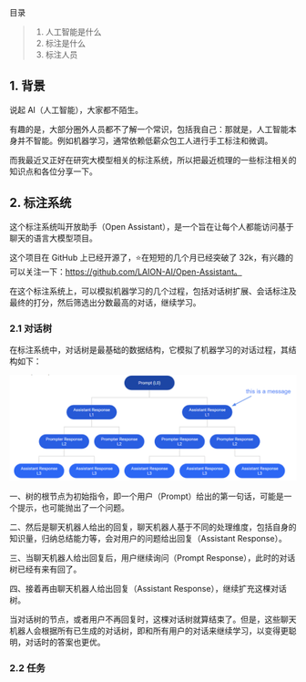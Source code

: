目录

> 1. 人工智能是什么
> 2. 标注是什么
> 3. 标注人员



## 1. 背景

说起 AI（人工智能），大家都不陌生。

有趣的是，大部分圈外人员都不了解一个常识，包括我自己：那就是，人工智能本身并不智能。例如机器学习，通常依赖低薪众包工人进行手工标注和微调。

而我最近又正好在研究大模型相关的标注系统，所以把最近梳理的一些标注相关的知识点和各位分享一下。



## 2. 标注系统

这个标注系统叫开放助手（Open Assistant），是一个旨在让每个人都能访问基于聊天的语言大模型项目。

这个项目在 GitHub 上已经开源了，:star:在短短的几个月已经突破了 32k，有兴趣的可以关注一下：https://github.com/LAION-AI/Open-Assistant。

在这个标注系统上，可以模拟机器学习的几个过程，包括对话树扩展、会话标注及最终的打分，然后筛选出分数最高的对话，继续学习。



### 2.1 对话树

在标注系统中，对话树是最基础的数据结构，它模拟了机器学习的对话过程，其结构如下：

![image-20230427192654767](imgs/image-20230427192654767.png)



一、树的根节点为初始指令，即一个用户（Prompt）给出的第一句话，可能是一个提示，也可能抛出了一个问题。

二、然后是聊天机器人给出的回复，聊天机器人基于不同的处理维度，包括自身的知识量，归纳总结能力等，会对用户的问题给出回复（Assistant Response）。

三、当聊天机器人给出回复后，用户继续询问（Prompt Response），此时的对话树已经有来有回了。

四、接着再由聊天机器人给出回复（Assistant Response），继续扩充这棵对话树。

当对话树的节点，或者用户不再回复时，这棵对话树就算结束了。但是，这些聊天机器人会根据所有已生成的对话树，即和所有用户的对话来继续学习，以变得更聪明，对话时的答案也更优。



### 2.2 任务





